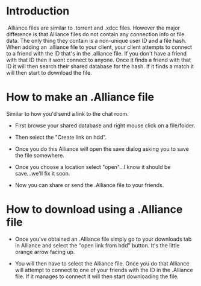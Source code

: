 # Introduction #
.Alliance files are similar to .torrent and .xdcc files. However the major difference is that Alliance files do not contain any connection info or file data. The only thing they contain is a non-unique user ID and a file hash. When adding an .alliance file to your client, your client attempts to connect to a friend with the ID that's in the .alliance file. If you don't have a friend with that ID then it wont connect to anyone. Once it finds a friend with that ID it will then search their shared database for the hash. If it finds a match it will then start to download the file.

# How to make an .Alliance file #

Similar to how you'd send a link to the chat room.

  * First browse your shared database and right mouse click on a file/folder.

  * Then select the "Create link on hdd".

  * Once you do this Alliance will open the save dialog asking you to save the file somewhere.

  * Once you choose a location select "open"...I know it should be save...we'll fix it soon.

  * Now you can share or send the .Alliance file to your friends.

# How to download using a .Alliance file #
  * Once you've obtained an .Alliance file simply go to your downloads tab in Alliance and select the "open link from hdd" button. It's the little orange arrow facing up.

  * You will then have to select the Alliance file. Once you do that Alliance will attempt to connect to one of your friends with the ID in the .Alliance file. If it manages to connect it will then start downloading the file.